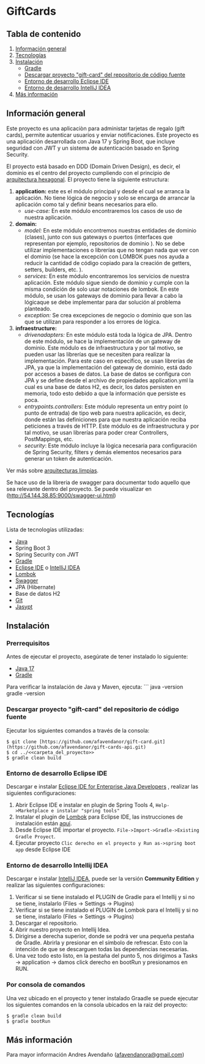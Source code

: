 # GiftCards

## Tabla de contenido
1. [Información general](#información-general)
2. [Tecnologías](#tecnologías)
3. [Instalación](#instalación)
    * [Gradle](#gradle)
    * [Descargar proyecto "gift-card" del repositorio de código fuente](#descargar-proyecto-gift-card-del-repositorio-de-código-fuente)
    * [Entorno de desarrollo Eclipse IDE](#entorno-de-desarrollo-eclipse-ide)
    * [Entorno de desarrollo IntelliJ IDEA](#entorno-de-desarrollo-intellij-idea)
4. [Más información](#más-información)

## Información general
Este proyecto es una aplicaciòn para administar tarjetas de regalo (gift cards), permite autenticar usuarios y enviar notificaciones.
Este proyecto es una aplicación desarrollada con Java 17 y Spring Boot, que incluye seguridad con JWT y un sistema de autenticación basado en Spring Security.

El proyecto está basado en DDD (Domain Driven Design), es decir, el dominio es el centro del proyecto cumpliendo con el principio de [arquitectura hexagonal](https://refactorizando.com/ejemplo-de-arquitectura-hexagonal/).
El proyecto tiene la siguiente estructura:
1. **application:** este es el módulo principal y desde el cual se arranca la aplicación. No tiene lógica de negocio y solo se encarga de arrancar la aplicación como tal y definir beans necesarios para ello.
    * *use-case:* En este módulo encontraremos los casos de uso de nuestra aplicación.
2. **domain:**
    * *model:* En este módulo encontremos nuestras entidades de dominio (clases), junto con sus gateways o puertos (interfaces que representan por ejemplo, repositorios de dominio ). No se debe utilizar implementaciones o librerías que no tengan nada que ver con el dominio (se hace la excepción con LOMBOK pues nos ayuda a reducir la cantidad de código copiado para la creación de getters, setters, builders, etc. ).
    * *services:* En este módulo encontraremos los servicios de nuestra aplicación. Este módulo sigue siendo de dominio y cumple con la misma condición de solo usar notaciones de lombok. En este módulo, se usan los gateways de dominio para llevar a cabo la lógicaque se debe implementar para dar solución al problema planteado.
    * *exception:* Se crea excepciones de negocio o dominio que son las que se utilizan para responder a los errores de lógica.
3. **infraestructure:** 
    * *drivenadapters:* En este módulo está toda la lógica de JPA. Dentro de este módulo, se hace la implementación de un gateway de dominio. Este módulo es de infraestructura y por tal motivo, se pueden usar las librerías que se necesiten para realizar la implementación. Para este caso en específico, se usan librerías de JPA, ya que la implementación del gateway de dominio, está dado por accesos a bases de datos. La base de datos se configura con JPA y se define desde el archivo de propiedades application.yml la cual es una base de datos H2, es decir, los datos persisten en memoria, todo esto debido a que la información que persiste es poca.
    * *entrypoints.controllers*: Este módulo representa un entry point (o punto de entrada) de tipo web para nuestra aplicación, es decir, donde están las definiciones para que nuestra aplicación reciba peticiones a través de HTTP. Este módulo es de infraestructura  y por tal motivo, se usan librerías para poder crear Controllers, PostMappings, etc.
    * *security*: Este módulo incluye la lògica necesaria para configuración de Spring Security, filters y demás elementos necesarios para generar un token de autenticación.

Ver más sobre [arquitecturas limpias](https://www.youtube.com/watch?v=y3MWfPDmVqo).

Se hace uso de la libreria de swagger para documentar todo aquello que sea relevante dentro del proyecto. Se puede visualizar en (http://54.144.38.85:9000/swagger-ui.html)

## Tecnologías
Lista de tecnologías utilizadas:
* [Java](https://www.java.com/es/download/ie_manual.jsp)
* Spring Boot 3
* Spring Security con JWT
* [Gradle](https://gradle.org/releases/)
* [Eclipse IDE](https://www.eclipse.org/) o [IntelliJ IDEA](https://www.jetbrains.com/es-es/idea/)
* [Lombok](https://projectlombok.org/)
* [Swagger](https://swagger.io/)
* JPA (Hibernate)
* Base de datos H2
* [Git](https://git-scm.com/)
* [Jasypt](http://www.jasypt.org/)

## Instalación

### Prerrequisitos
Antes de ejecutar el proyecto, asegúrate de tener instalado lo siguiente:

- [Java 17](https://www.oracle.com/java/technologies/javase/jdk17-archive-downloads.html)  
- [Gradle](https://gradle.org/install/)  

Para verificar la instalación de Java y Maven, ejecuta:
    ```
java -version
gradle -version   
   
### Descargar proyecto "gift-card" del repositorio de código fuente
Ejecutar los siguientes comandos a través de la consola:
```
$ git clone [https://github.com/afavendanor/gift-card.git](https://github.com/afavendanor/gift-cards-api.git)
$ cd ../<<carpeta_del_proyecto>>
$ gradle clean build
```

### Entorno de desarrollo Eclipse IDE
Descargar e instalar [Eclipse IDE for Enterprise Java Developers](https://www.eclipse.org/downloads/download.php?file=/oomph/epp/2020-12/R/eclipse-inst-jre-win64.exe&mirror_id=576)
, realizar las siguientes configuraciones:
1. Abrir Eclipse IDE e instalar en plugin de Spring Tools 4, ```Help->Marketplace e instalar "spring tools"```
2. Instalar el plugin de [Lombok](https://projectlombok.org/downloads/lombok.jar) para Eclipse IDE,
   las instrucciones de instalación están [aquí](https://projectlombok.org/setup/eclipse).
3. Desde Eclipse IDE importar el proyecto. ```File->Import->Gradle->Existing Gradle Proyect```.
4. Ejecutar proyecto  ```Clic derecho en el proyecto y Run as->spring boot app``` desde Eclipse IDE

### Entorno de desarrollo Intellij IDEA
Descargar e instalar [IntelliJ IDEA](https://www.jetbrains.com/es-es/idea/download/#section=windows), puede ser la versión **Community Edition** y realizar las siguientes configuraciones:
1. Verificar si se tiene instalado el PLUGIN de Gradle para el Intellij y si no se tiene, instalarlo (Files -> Settings -> Plugins)
2. Verificar si se tiene instalado el PLUGIN de Lombok para el Intellij y si no se tiene, instalarlo (Files -> Settings -> Plugins)
3. Descargar el repositorio.
4. Abrir nuestro proyecto en Intellij Idea.
5. Dirigirse a derecha superior, donde se podrá ver una pequeña pestaña de Gradle. Abrirla y presionar en el símbolo de refrescar. Esto con la intención de que se descarguen todas las dependencias necesarias.
6. Una vez todo esto listo, en la pestaña del punto 5, nos dirigimos a Tasks -> application -> damos click derecho en bootRun y presionamos en RUN.

### Por consola de comandos
Una vez ubicado en el proyecto y tener instalado Graadle se puede ejecutar los siguientes comandos en la consola ubicados en la raiz del proyecto:
```
$ gradle clean build
$ gradle bootRun
```

## Más información

Para mayor información Andres Avendaño (afavendanora@gmail.com)
